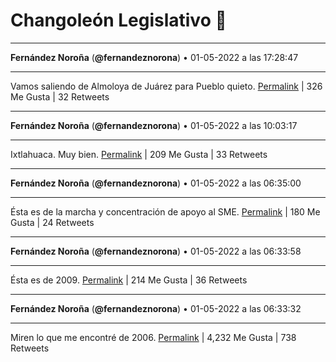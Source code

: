 # Changoleón Legislativo 🙈
*****
**Fernández Noroña** (**@fernandeznorona**) • 01-05-2022 a las 17:28:47
*****
Vamos saliendo de Almoloya de Juárez para Pueblo quieto.
[Permalink](https://twitter.com/fernandeznorona/status/1520938320569802753) | 326 Me Gusta | 32 Retweets
*****
**Fernández Noroña** (**@fernandeznorona**) • 01-05-2022 a las 10:03:17
*****
Ixtlahuaca. Muy bien.
[Permalink](https://twitter.com/fernandeznorona/status/1520826204496015360) | 209 Me Gusta | 33 Retweets
*****
**Fernández Noroña** (**@fernandeznorona**) • 01-05-2022 a las 06:35:00
*****
Ésta es de la marcha y concentración de apoyo al SME.
[Permalink](https://twitter.com/fernandeznorona/status/1520773789486915585) | 180 Me Gusta | 24 Retweets
*****
**Fernández Noroña** (**@fernandeznorona**) • 01-05-2022 a las 06:33:58
*****
Ésta es de 2009.
[Permalink](https://twitter.com/fernandeznorona/status/1520773530551472132) | 214 Me Gusta | 36 Retweets
*****
**Fernández Noroña** (**@fernandeznorona**) • 01-05-2022 a las 06:33:32
*****
Miren lo que me encontré de 2006.
[Permalink](https://twitter.com/fernandeznorona/status/1520773419914170371) | 4,232 Me Gusta | 738 Retweets